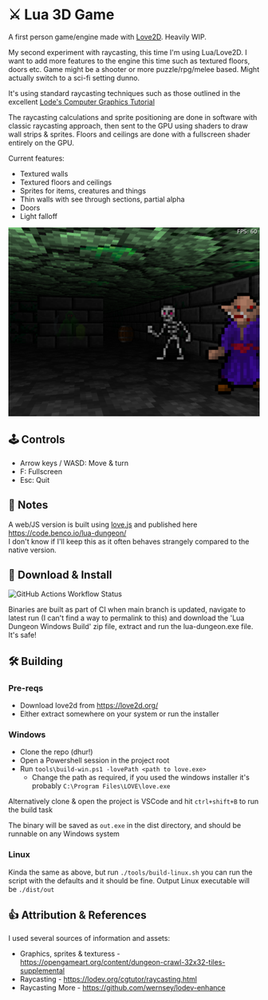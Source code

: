 # ⚔️ Lua 3D Game

A first person game/engine made with [Love2D](https://love2d.org/). Heavily WIP.

My second experiment with raycasting, this time I'm using Lua/Love2D. I want to add more features to the engine this time such as textured floors, doors etc. Game might be a shooter or more puzzle/rpg/melee based. Might actually switch to a sci-fi setting dunno.

It's using standard raycasting techniques such as those outlined in the excellent [Lode's Computer Graphics Tutorial](https://lodev.org/cgtutor/raycasting.html)

The raycasting calculations and sprite positioning are done in software with classic raycasting approach, then sent to the GPU using shaders to draw wall strips & sprites. Floors and ceilings are done with a fullscreen shader entirely on the GPU.

Current features:

- Textured walls
- Textured floors and ceilings
- Sprites for items, creatures and things
- Thin walls with see through sections, partial alpha
- Doors
- Light falloff

![screen3](./docs/screen3.png)

## 🕹️ Controls

- Arrow keys / WASD: Move & turn
- F: Fullscreen
- Esc: Quit

## 📃 Notes

A web/JS version is built using [love.js](https://github.com/Davidobot/love.js) and published here https://code.benco.io/lua-dungeon/  
I don't know if I'll keep this as it often behaves strangely compared to the native version.

## 💾 Download & Install

![GitHub Actions Workflow Status](https://img.shields.io/github/actions/workflow/status/benc-uk/lua-dungeon/build-deploy.yaml?style=for-the-badge&link=https%3A%2F%2Fgithub.com%2Fbenc-uk%2Flua-dungeon%2Factions%2Fworkflows%2Fbuild-deploy.yaml)

Binaries are built as part of CI when main branch is updated, navigate to latest run (I can't find a way to permalink to this) and download the 'Lua Dungeon Windows Build' zip file, extract and run the lua-dungeon.exe file. It's safe!

## 🛠️ Building

### Pre-reqs

- Download love2d from https://love2d.org/
- Either extract somewhere on your system or run the installer

### Windows

- Clone the repo (dhur!)
- Open a Powershell session in the project root
- Run `tools\build-win.ps1 -lovePath <path to love.exe>`
  - Change the path as required, if you used the windows installer it's probably `C:\Program Files\LOVE\love.exe`

Alternatively clone & open the project is VSCode and hit `ctrl+shift+B` to run the build task

The binary will be saved as `out.exe` in the dist directory, and should be runnable on any Windows system

### Linux

Kinda the same as above, but run `./tools/build-linux.sh` you can run the script with the defaults and it should be fine. Output Linux executable will be `./dist/out`

## 👍 Attribution & References

I used several sources of information and assets:

- Graphics, sprites & texturess - https://opengameart.org/content/dungeon-crawl-32x32-tiles-supplemental
- Raycasting - https://lodev.org/cgtutor/raycasting.html
- Raycasting More - https://github.com/wernsey/lodev-enhance
